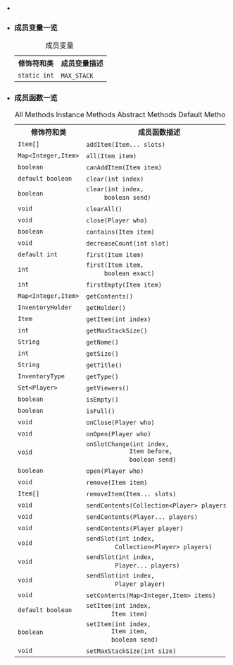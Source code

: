 <div class="summary">
<ul class="blockList">
<li class="blockList">

<li class="blockList"><a name="field.summary">
<!--   -->
</a>
<h3>成员变量一览</h3>
<table class="memberSummary" border="0" cellpadding="3" cellspacing="0" summary="Field Summary table, listing fields, and an explanation">
<caption><span>成员变量</span><span class="tabEnd"> </span></caption>
<tr>
<th>修饰符和类</th>
<th>成员变量描述</th>
</tr>
<tr class="altColor">
<td class="colFirst"><code>static int</code></td>
<td class="colLast"><code><span class="memberNameLink"><a >MAX_STACK</a></span></code> </td>
</tr>
</table>
</li>
</ul>
<!-- ========== METHOD SUMMARY =========== -->
<ul class="blockList">
<li class="blockList"><a name="method.summary">
<!--   -->
</a>
<h3>成员函数一览</h3>
<table class="memberSummary" border="0" cellpadding="3" cellspacing="0" summary="Method Summary table, listing methods, and an explanation">
<caption><span id="t0" class="activeTableTab"><span>All Methods</span><span class="tabEnd"> </span></span><span id="t2" class="tableTab"><span><a >Instance Methods</a></span><span class="tabEnd"> </span></span><span id="t3" class="tableTab"><span><a >Abstract Methods</a></span><span class="tabEnd"> </span></span><span id="t5" class="tableTab"><span><a >Default Methods</a></span><span class="tabEnd"> </span></span></caption>
<tr>
<th>修饰符和类</th>
<th>成员函数描述</th>
</tr>
<tr id="i0" class="altColor">
<td class="colFirst"><code><a  title="class in cn.nukkit.item">Item</a>[]</code></td>
<td class="colLast"><code><span class="memberNameLink"><a >addItem</a></span>(<a  title="class in cn.nukkit.item">Item</a>... slots)</code> </td>
</tr>
<tr id="i1" class="rowColor">
<td class="colFirst"><code><a  title="class or interface in java.util">Map</a>&lt;<a  title="class or interface in java.lang">Integer</a>,<a  title="class in cn.nukkit.item">Item</a>&gt;</code></td>
<td class="colLast"><code><span class="memberNameLink"><a >all</a></span>(<a  title="class in cn.nukkit.item">Item</a> item)</code> </td>
</tr>
<tr id="i2" class="altColor">
<td class="colFirst"><code>boolean</code></td>
<td class="colLast"><code><span class="memberNameLink"><a >canAddItem</a></span>(<a  title="class in cn.nukkit.item">Item</a> item)</code> </td>
</tr>
<tr id="i3" class="rowColor">
<td class="colFirst"><code>default boolean</code></td>
<td class="colLast"><code><span class="memberNameLink"><a >clear</a></span>(int index)</code> </td>
</tr>
<tr id="i4" class="altColor">
<td class="colFirst"><code>boolean</code></td>
<td class="colLast"><code><span class="memberNameLink"><a >clear</a></span>(int index,
     boolean send)</code> </td>
</tr>
<tr id="i5" class="rowColor">
<td class="colFirst"><code>void</code></td>
<td class="colLast"><code><span class="memberNameLink"><a >clearAll</a></span>()</code> </td>
</tr>
<tr id="i6" class="altColor">
<td class="colFirst"><code>void</code></td>
<td class="colLast"><code><span class="memberNameLink"><a >close</a></span>(<a  title="class in cn.nukkit">Player</a> who)</code> </td>
</tr>
<tr id="i7" class="rowColor">
<td class="colFirst"><code>boolean</code></td>
<td class="colLast"><code><span class="memberNameLink"><a >contains</a></span>(<a  title="class in cn.nukkit.item">Item</a> item)</code> </td>
</tr>
<tr id="i8" class="altColor">
<td class="colFirst"><code>void</code></td>
<td class="colLast"><code><span class="memberNameLink"><a >decreaseCount</a></span>(int slot)</code> </td>
</tr>
<tr id="i9" class="rowColor">
<td class="colFirst"><code>default int</code></td>
<td class="colLast"><code><span class="memberNameLink"><a >first</a></span>(<a  title="class in cn.nukkit.item">Item</a> item)</code> </td>
</tr>
<tr id="i10" class="altColor">
<td class="colFirst"><code>int</code></td>
<td class="colLast"><code><span class="memberNameLink"><a >first</a></span>(<a  title="class in cn.nukkit.item">Item</a> item,
     boolean exact)</code> </td>
</tr>
<tr id="i11" class="rowColor">
<td class="colFirst"><code>int</code></td>
<td class="colLast"><code><span class="memberNameLink"><a >firstEmpty</a></span>(<a  title="class in cn.nukkit.item">Item</a> item)</code> </td>
</tr>
<tr id="i12" class="altColor">
<td class="colFirst"><code><a  title="class or interface in java.util">Map</a>&lt;<a  title="class or interface in java.lang">Integer</a>,<a  title="class in cn.nukkit.item">Item</a>&gt;</code></td>
<td class="colLast"><code><span class="memberNameLink"><a >getContents</a></span>()</code> </td>
</tr>
<tr id="i13" class="rowColor">
<td class="colFirst"><code><a  title="interface in cn.nukkit.inventory">InventoryHolder</a></code></td>
<td class="colLast"><code><span class="memberNameLink"><a >getHolder</a></span>()</code> </td>
</tr>
<tr id="i14" class="altColor">
<td class="colFirst"><code><a  title="class in cn.nukkit.item">Item</a></code></td>
<td class="colLast"><code><span class="memberNameLink"><a >getItem</a></span>(int index)</code> </td>
</tr>
<tr id="i15" class="rowColor">
<td class="colFirst"><code>int</code></td>
<td class="colLast"><code><span class="memberNameLink"><a >getMaxStackSize</a></span>()</code> </td>
</tr>
<tr id="i16" class="altColor">
<td class="colFirst"><code><a  title="class or interface in java.lang">String</a></code></td>
<td class="colLast"><code><span class="memberNameLink"><a >getName</a></span>()</code> </td>
</tr>
<tr id="i17" class="rowColor">
<td class="colFirst"><code>int</code></td>
<td class="colLast"><code><span class="memberNameLink"><a >getSize</a></span>()</code> </td>
</tr>
<tr id="i18" class="altColor">
<td class="colFirst"><code><a  title="class or interface in java.lang">String</a></code></td>
<td class="colLast"><code><span class="memberNameLink"><a >getTitle</a></span>()</code> </td>
</tr>
<tr id="i19" class="rowColor">
<td class="colFirst"><code><a  title="enum in cn.nukkit.inventory">InventoryType</a></code></td>
<td class="colLast"><code><span class="memberNameLink"><a >getType</a></span>()</code> </td>
</tr>
<tr id="i20" class="altColor">
<td class="colFirst"><code><a  title="class or interface in java.util">Set</a>&lt;<a  title="class in cn.nukkit">Player</a>&gt;</code></td>
<td class="colLast"><code><span class="memberNameLink"><a >getViewers</a></span>()</code> </td>
</tr>
<tr id="i21" class="rowColor">
<td class="colFirst"><code>boolean</code></td>
<td class="colLast"><code><span class="memberNameLink"><a >isEmpty</a></span>()</code> </td>
</tr>
<tr id="i22" class="altColor">
<td class="colFirst"><code>boolean</code></td>
<td class="colLast"><code><span class="memberNameLink"><a >isFull</a></span>()</code> </td>
</tr>
<tr id="i23" class="rowColor">
<td class="colFirst"><code>void</code></td>
<td class="colLast"><code><span class="memberNameLink"><a >onClose</a></span>(<a  title="class in cn.nukkit">Player</a> who)</code> </td>
</tr>
<tr id="i24" class="altColor">
<td class="colFirst"><code>void</code></td>
<td class="colLast"><code><span class="memberNameLink"><a >onOpen</a></span>(<a  title="class in cn.nukkit">Player</a> who)</code> </td>
</tr>
<tr id="i25" class="rowColor">
<td class="colFirst"><code>void</code></td>
<td class="colLast"><code><span class="memberNameLink"><a >onSlotChange</a></span>(int index,
            <a  title="class in cn.nukkit.item">Item</a> before,
            boolean send)</code> </td>
</tr>
<tr id="i26" class="altColor">
<td class="colFirst"><code>boolean</code></td>
<td class="colLast"><code><span class="memberNameLink"><a >open</a></span>(<a  title="class in cn.nukkit">Player</a> who)</code> </td>
</tr>
<tr id="i27" class="rowColor">
<td class="colFirst"><code>void</code></td>
<td class="colLast"><code><span class="memberNameLink"><a >remove</a></span>(<a  title="class in cn.nukkit.item">Item</a> item)</code> </td>
</tr>
<tr id="i28" class="altColor">
<td class="colFirst"><code><a  title="class in cn.nukkit.item">Item</a>[]</code></td>
<td class="colLast"><code><span class="memberNameLink"><a >removeItem</a></span>(<a  title="class in cn.nukkit.item">Item</a>... slots)</code> </td>
</tr>
<tr id="i29" class="rowColor">
<td class="colFirst"><code>void</code></td>
<td class="colLast"><code><span class="memberNameLink"><a >sendContents</a></span>(<a  title="class or interface in java.util">Collection</a>&lt;<a  title="class in cn.nukkit">Player</a>&gt; players)</code> </td>
</tr>
<tr id="i30" class="altColor">
<td class="colFirst"><code>void</code></td>
<td class="colLast"><code><span class="memberNameLink"><a >sendContents</a></span>(<a  title="class in cn.nukkit">Player</a>... players)</code> </td>
</tr>
<tr id="i31" class="rowColor">
<td class="colFirst"><code>void</code></td>
<td class="colLast"><code><span class="memberNameLink"><a >sendContents</a></span>(<a  title="class in cn.nukkit">Player</a> player)</code> </td>
</tr>
<tr id="i32" class="altColor">
<td class="colFirst"><code>void</code></td>
<td class="colLast"><code><span class="memberNameLink"><a >sendSlot</a></span>(int index,
        <a  title="class or interface in java.util">Collection</a>&lt;<a  title="class in cn.nukkit">Player</a>&gt; players)</code> </td>
</tr>
<tr id="i33" class="rowColor">
<td class="colFirst"><code>void</code></td>
<td class="colLast"><code><span class="memberNameLink"><a >sendSlot</a></span>(int index,
        <a  title="class in cn.nukkit">Player</a>... players)</code> </td>
</tr>
<tr id="i34" class="altColor">
<td class="colFirst"><code>void</code></td>
<td class="colLast"><code><span class="memberNameLink"><a >sendSlot</a></span>(int index,
        <a  title="class in cn.nukkit">Player</a> player)</code> </td>
</tr>
<tr id="i35" class="rowColor">
<td class="colFirst"><code>void</code></td>
<td class="colLast"><code><span class="memberNameLink"><a >setContents</a></span>(<a  title="class or interface in java.util">Map</a>&lt;<a  title="class or interface in java.lang">Integer</a>,<a  title="class in cn.nukkit.item">Item</a>&gt; items)</code> </td>
</tr>
<tr id="i36" class="altColor">
<td class="colFirst"><code>default boolean</code></td>
<td class="colLast"><code><span class="memberNameLink"><a >setItem</a></span>(int index,
       <a  title="class in cn.nukkit.item">Item</a> item)</code> </td>
</tr>
<tr id="i37" class="rowColor">
<td class="colFirst"><code>boolean</code></td>
<td class="colLast"><code><span class="memberNameLink"><a >setItem</a></span>(int index,
       <a  title="class in cn.nukkit.item">Item</a> item,
       boolean send)</code> </td>
</tr>
<tr id="i38" class="altColor">
<td class="colFirst"><code>void</code></td>
<td class="colLast"><code><span class="memberNameLink"><a >setMaxStackSize</a></span>(int size)</code> </td>
</tr>
</table>
</li>
</ul>
</li>
</ul>
</div>
